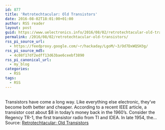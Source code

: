 ```yaml
---
id: 877
title: 'Retrotechtacular: Old Transistors'
date: 2016-08-02T18:01:00+01:00
author: RSS reader
layout: post
guid: https://www.uelectronics.info/2016/08/02/retrotechtacular-old-transistors/
permalink: /2016/08/02/retrotechtacular-old-transistors/
rss_pi_source_url:
  - https://feedproxy.google.com/~r/hackaday/LgoM/~3/Od7DxWQSH3g/
rss_pi_source_md5:
  - 4c08f17df2edff13d63bae6ceebf3890
rss_pi_canonical_url:
  - my_blog
categories:
  - RSS
tags:
  - RSS
---
```

&#013;  
Transistors have come a long way. Like everything else electronic, they’ve become both better and cheaper. According to a recent IEEE article, a transistor cost about $8 in today’s money back in the 1960’s. Consider the Regency TR-1, the first transistor radio from TI and IDEA. In late 1954, the…&#013;  
Source: <a href="https://feedproxy.google.com/~r/hackaday/LgoM/~3/Od7DxWQSH3g/" target="_blank">Retrotechtacular: Old Transistors</a>